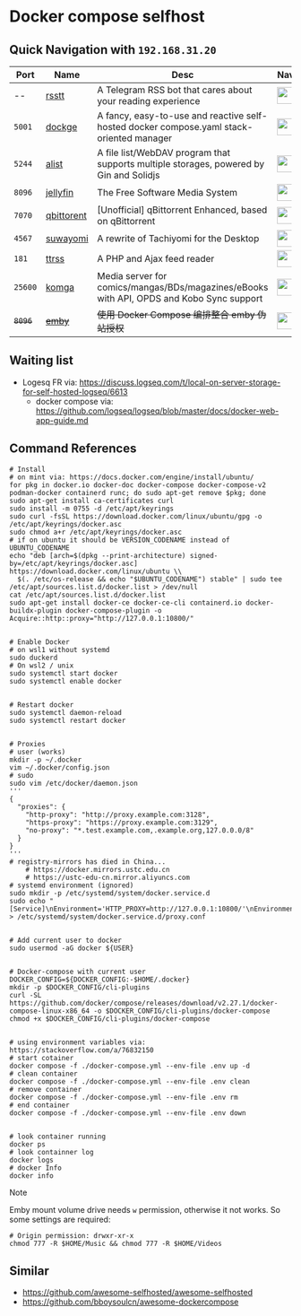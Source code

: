 # Docker compose selfhost

## Quick Navigation with `192.168.31.20`
| Port | Name | Desc | Nav |
| ---- | ---- | -----|-----|
|  --  | [rsstt](https://github.com/Rongronggg9/RSS-to-Telegram-Bot) |  A Telegram RSS bot that cares about your reading experience | <img src="https://raw.githubusercontent.com/Rongronggg9/RSS-to-Telegram-Bot/refs/heads/dev/docs/resources/RSStT_icon.svg" height="30px"/> |
|`5001`| [dockge](https://github.com/louislam/dockge)|  A fancy, easy-to-use and reactive self-hosted docker compose.yaml stack-oriented manager  | [<img src="https://raw.githubusercontent.com/louislam/dockge/refs/heads/master/frontend/public/icon.svg" height="30px"/>](http://192.168.31.20:5001) |
|`5244`| [alist](https://github.com/alist-org/alist) | A file list/WebDAV program that supports multiple storages, powered by Gin and Solidjs | [<img src="https://camo.githubusercontent.com/bec0bddf2142a503a536f5edb60c830a5a1a24780b9963e6a16192105289d501/68747470733a2f2f63646e2e6a7364656c6976722e6e65742f67682f616c6973742d6f72672f6c6f676f406d61696e2f6c6f676f2e737667" height="30px" />](http://192.168.31.20:5244) |
|`8096`| [jellyfin](https://github.com/jellyfin/jellyfin) | The Free Software Media System| [<img src="https://avatars.githubusercontent.com/u/45698031?s=200&v=4" height="30px"/>](http://192.168.31.20:8096) |
|`7070`| [qbittorent](https://github.com/c0re100/qBittorrent-Enhanced-Edition) | [Unofficial] qBittorrent Enhanced, based on qBittorrent | [<img src="https://avatars.githubusercontent.com/u/2131270?s=200&v=4" height="30px"/>](http://192.168.31.20:7070) |
|`4567`| [suwayomi](https://github.com/Suwayomi/docker-tachidesk) |  A rewrite of Tachiyomi for the Desktop | [<img src="https://avatars.githubusercontent.com/u/81182076?s=200&v=4" height="30px"/>](http://192.168.31.20:4567)|
|`181` | [ttrss](https://github.com/HenryQW/Awesome-TTRSS) | A PHP and Ajax feed reader | [<img src="https://tt-rss.org/images/icon_classic_128.png" height="30px"/>](http://192.168.31.20:181)|
|`25600`| [komga](https://github.com/gotson/komga)|Media server for comics/mangas/BDs/magazines/eBooks with API, OPDS and Kobo Sync support | [<img src="https://raw.githubusercontent.com/gotson/komga/master/.github/readme-images/app-icon.png" height="30px"/>](http://192.168.31.20:25600)|
|~~`8096`~~| ~~[emby](https://github.com/fejich/docker-embyhack)~~ |  ~~使用 Docker Compose 编排整合 emby 伪站授权~~ | [<img src="https://emby.media/community/uploads/monthly_2020_06/logoemby.png.6d40431387e2fb250dba418c1c996be6.png" height="30px">](http://192.168.31.20:8096)|
<!--
|``| []() |  | [<img src="" height="30px"/>](http://192.168.31.20:) |

TODO:
- VSCode
- superng6/bilibili-helper
- codercom/code-server
- wrfly/container-web-tty
- filebrowser/filebrowser
-->


## Waiting list
- Logesq FR via: https://discuss.logseq.com/t/local-on-server-storage-for-self-hosted-logseq/6613
  - docker compose via: https://github.com/logseq/logseq/blob/master/docs/docker-web-app-guide.md



## Command References
```shell
# Install 
# on mint via: https://docs.docker.com/engine/install/ubuntu/
for pkg in docker.io docker-doc docker-compose docker-compose-v2 podman-docker containerd runc; do sudo apt-get remove $pkg; done
sudo apt-get install ca-certificates curl
sudo install -m 0755 -d /etc/apt/keyrings
sudo curl -fsSL https://download.docker.com/linux/ubuntu/gpg -o /etc/apt/keyrings/docker.asc
sudo chmod a+r /etc/apt/keyrings/docker.asc
# if on ubuntu it should be VERSION_CODENAME instead of UBUNTU_CODENAME
echo "deb [arch=$(dpkg --print-architecture) signed-by=/etc/apt/keyrings/docker.asc] https://download.docker.com/linux/ubuntu \\
  $(. /etc/os-release && echo "$UBUNTU_CODENAME") stable" | sudo tee /etc/apt/sources.list.d/docker.list > /dev/null
cat /etc/apt/sources.list.d/docker.list
sudo apt-get install docker-ce docker-ce-cli containerd.io docker-buildx-plugin docker-compose-plugin -o Acquire::http::proxy="http://127.0.0.1:10800/"


# Enable Docker
# on wsl1 without systemd
sudo duckerd
# On wsl2 / unix
sudo systemctl start docker
sudo systemctl enable docker


# Restart docker
sudo systemctl daemon-reload
sudo systemctl restart docker


# Proxies
# user (works)
mkdir -p ~/.docker
vim ~/.docker/config.json
# sudo
sudo vim /etc/docker/daemon.json
'''
{
  "proxies": {
    "http-proxy": "http://proxy.example.com:3128",
    "https-proxy": "https://proxy.example.com:3129",
    "no-proxy": "*.test.example.com,.example.org,127.0.0.0/8"
  }
}
'''
# registry-mirrors has died in China...
    # https://docker.mirrors.ustc.edu.cn
    # https://ustc-edu-cn.mirror.aliyuncs.com
# systemd environment (ignored)
sudo mkdir -p /etc/systemd/system/docker.service.d
sudo echo "[Service]\nEnvironment='HTTP_PROXY=http://127.0.0.1:10800/'\nEnvironment='HTTPS_PROXY=http://127.0.0.1:10800/'\nEnvironment='NO_PROXY=localhost,127.0.0.1,.example.com'" > /etc/systemd/system/docker.service.d/proxy.conf


# Add current user to docker
sudo usermod -aG docker ${USER}


# Docker-compose with current user
DOCKER_CONFIG=${DOCKER_CONFIG:-$HOME/.docker}
mkdir -p $DOCKER_CONFIG/cli-plugins
curl -SL https://github.com/docker/compose/releases/download/v2.27.1/docker-compose-linux-x86_64 -o $DOCKER_CONFIG/cli-plugins/docker-compose
chmod +x $DOCKER_CONFIG/cli-plugins/docker-compose


# using environment variables via: https://stackoverflow.com/a/76832150
# start cotainer 
docker compose -f ./docker-compose.yml --env-file .env up -d
# clean container
docker compose -f ./docker-compose.yml --env-file .env clean
# remove container
docker compose -f ./docker-compose.yml --env-file .env rm
# end container
docker compose -f ./docker-compose.yml --env-file .env down


# look container running
docker ps
# look containner log
docker logs
# docker Info
docker info
```
> [!NOTE]
Emby mount volume drive needs `w` permission, otherwise it not works. So some settings are required:
```shell
# Origin permission: drwxr-xr-x
chmod 777 -R $HOME/Music && chmod 777 -R $HOME/Videos
```

## Similar
- https://github.com/awesome-selfhosted/awesome-selfhosted
- https://github.com/bboysoulcn/awesome-dockercompose
